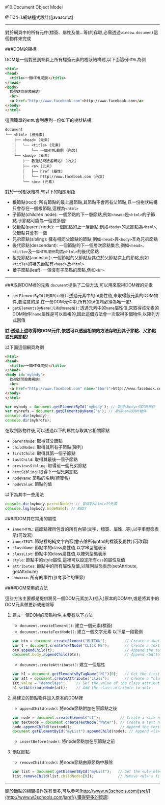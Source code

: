 #10.Document Object Model

@(104-1.網站程式設計)[javascript]

---
對於網頁中的所有元件(標簽、屬性及值...等)的存取,必需透過`window.document`這個物件來完成

###DOM的架構

DOM是一個對應到網頁上所有標簽元素的樹狀結構體,以下面這份`HTML`為例

```html
<html>
<head>
  <title>一個HTML範例</title>
</head>
<body>
  歡迎訪問臉書網站!
  <br>
  <a href="http://www.facebook.com">http://www.facebook.com</a>
</body>
</html>
```

這個簡單的`HTML`會對應到一份如下的樹狀結構

```
document
└── <html> (根元素)
    ├── <head> (元素)
    │   └── <title> (元素)
    │       └── 一個HTML範例 (內文)
    └── <body> (元素)
        ├── 歡迎訪問臉書網站! (內文)
        ├── <a> (元素)
        │   ├── href (屬性)
        │   └── http://www.facebook.com (內文)
        └── <br> (元素)
```
對於一份樹狀結構,有以下的相關用語

- 根節點(root): 所有節點的最上層節點,其節點不會再有父節點,且一份樹狀結構只會存在一個根節點,這裡為`<html>`
- 子節點(children node): 一個節點的下一層節點,例如`<head>`是`<html>`的子節點.子節點可能為一個或多個!
- 父節點(parent node): 一個節點的上一層節點,例如`<body>`的父節點為`<html>`,父節點只會有一個
- 兄弟節點(sibling): 擁有相同父節點的節點,例如`<head>`與`<body>`互為兄弟節點
- 後代節點(descendant): 一個節點的下一個層次節點集合,例如`<head>`、`<title>`及`一個HTML範例`均為`<html>`的後代節點
- 袓先節點(ancestor): 一個節點的父節點及其位於父節點次上的節點,例如`<title>`的袓先節點有`<head>`及`<html>`
- 葉子節點(leaf): 一個沒有子節點的節點,例如`<br>`

---

###取得DOM裡的元素
`document`提供了二個方法,可以用來取得DOM裡的元素

- `getElementById(元素的id值)`: 透過元素中的`id`屬性值,來取得該元素的DOM物件,要注意的是,在一份DOM元件中,所有的`id`值均必須為唯一值!
- `getElementsByName(元素的name值)`: 透過元素中的`name`屬性值,來取得該元素的DOM物件!`name`屬性是可以重複的,因此這個方法會一次取得多個物件,以陣列方式回傳

**註:透過上述取得的DOM元件,依然可以透過相關的方法存取到其子節點、父節點或兄弟節點!**

以下面這個網頁為例

```html
<html>
<head>
  <title>一個HTML範例</title>
</head>
<body id='mybody'>
  歡迎訪問臉書網站!
  <br>
  <a href="http://www.facebook.com" name="fburl">http://www.facebook.com</a>
</body>
</html>
```

```javascript
var mybody = document.getElementById('mybody'); // 取得<body>的DOM物件
var myhrefs = document.getElementsByName('a'); // 取得<a>的DOM物件
console.dir(mybody);
console.dir(myhrefs);
```

在取到該物件後,可以透過以下的屬性存取其它相關節點
- `parentNode`: 取得其父節點
- `childNodes`: 取得其所有子節點(陣列)
- `firstChild`: 取得其第一個子節點
- `lastChild`: 取得其最後一個子節點
- `previousSibling`: 取得前一個兄弟節點
- `nextSibling`: 取得下一個兄弟節點
- `nodeName`: 節點的名稱(標簽名)
- `nodeValue`: 節點的值

以下為其中一些用法

```javascript
console.dir(mybody.parentNode); // 會得到<html>的元素
console.log(mybody.nodeName); // BODY

```

####DOM其它常用的屬性

- `innerHTML`: 這節點裡所包含的所有內容(文字、標簽、屬性...等),以字串型態表示(可改寫)
- `innerTEXT`: 節點裡的純文字內容(會去除所有html的標簽及屬性)(可改寫)
- `className`: 節點中的class屬性值,以字串型態表示
- `classList`: 節點中的class屬性值,以陣列型態表示
- `style`: 節點中的style屬性,這裡可以設定所有`css`的屬性及值
- `attributes`: 節點中的所有屬性及值,以陣列型態表示(setAttribute, getAttribute)
- `onxxxxx`: 所有的事件(參考事件的章節)

####DOM常用的方法

這些方法主要都是提供將另一個DOM元素加入(插入)原本的DOM中,或是將其中的DOM元素做更新或刪除等

1. 建立一個DOM的節點物件,主要有以下方法
   - `document.createElement()`: 建立一個元素(標簽)
   - `document.createTextNode()`: 建立一個文字元素
   以下是一段範例

   ```javascript
   var btn = document.createElement("BUTTON");        // Create a <button> element
   var t = document.createTextNode("CLICK ME");       // Create a text node
   btn.appendChild(t);                                // Append the text to <button>
   document.body.appendChild(btn);                    // Append <button> to <body>
   ```

   - `document.createAttribute()`: 建立一個屬性

   ```javascript
   var h1 = document.getElementsByTagName("H1")[0];   // Get the first <h1> element in the document
   var att = document.createAttribute("class");       // Create a "class" attribute
   att.value = "democlass";     // Set the value of the class attribute
   h1.setAttributeNode(att);    // Add the class attribute to <h1>
   ```

2. 將建立的節點物件加入原本的DOM裡
   - `appendChild(node)`: 將node節點附加在原節點之後
   
   ```javascript
   var node = document.createElement("LI");         // Create a <li> node
   var textnode = document.createTextNode("Water"); // Create a text node
   node.appendChild(textnode);                      // Append the text to <li>
   document.getElementById("myList").appendChild(node); // Append <li> to <ul> with id="myList"
   ```
   
   - `insertBefore(node)`: 將node節點加在原節點之前

3. 刪除節點
   - `removeChild(node)`: 將node節點由原節點中移除
   
   ```javascript
   var list = document.getElementById("myList");   // Get the <ul> element with id="myList"
   list.removeChild(list.childNodes[0]);           // Remove <ul>'s first child node (index 0)
   ```

---
關於節點的相關操作還有很多,可以參考[http://www.w3schools.com/jsref/](http://www.w3schools.com/jsref/),獲得更多的資訊!